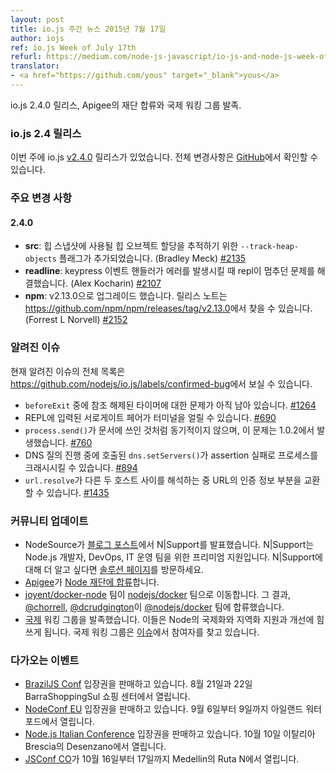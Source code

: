 ```yaml
---
layout: post
title: io.js 주간 뉴스 2015년 7월 17일
author: iojs
ref: io.js Week of July 17th
refurl: https://medium.com/node-js-javascript/io-js-and-node-js-week-of-july-17th-6e23e8a33863
translator:
- <a href="https://github.com/yous" target="_blank">yous</a>
---
```


<!--
### io.js and Node.js News — July 17th
io.js 2.4.0 is released, Apigee joined our foundation and Intl WG start.
-->

io.js 2.4.0 릴리스, Apigee의 재단 합류와 국제 워킹 그룹 발족.

<!--
### io.js 2.4 Releases

This week we have one io.js releases: [v2.4.0](https://iojs.org/dist/v2.4.0/), complete changelog from previous releases can be found [on GitHub](https://github.com/nodejs/io.js/blob/master/CHANGELOG.md).
-->

### io.js 2.4 릴리스

이번 주에 io.js [v2.4.0](https://iojs.org/dist/v2.4.0/) 릴리스가 있었습니다.
전체 변경사항은 [GitHub](https://github.com/nodejs/io.js/blob/master/CHANGELOG.md)에서 확인할 수 있습니다.

<!--
### Notable Changes

#### 2.4.0

* **src**: Added a new `--track-heap-objects` flag to track heap object allocations for heap snapshots (Bradley Meck) [#2135](https://github.com/nodejs/io.js/pull/2135).
* **readline**: Fixed a freeze that affected the repl if the keypress event handler threw (Alex Kocharin) [#2107](https://github.com/nodejs/io.js/pull/2107).
* **npm**: Upgraded to v2.13.0, release notes can be found in <https://github.com/npm/npm/releases/tag/v2.13.0> (Forrest L Norvell) [#2152](https://github.com/nodejs/io.js/pull/2152).
-->

### 주요 변경 사항

#### 2.4.0

* **src**: 힙 스냅샷에 사용될 힙 오브젝트 할당을 추적하기 위한 `--track-heap-objects` 플래그가 추가되었습니다. (Bradley Meck) [#2135](https://github.com/nodejs/io.js/pull/2135)
* **readline**: keypress 이벤트 핸들러가 에러를 발생시킬 때 repl이 멈추던 문제를 해결했습니다. (Alex Kocharin) [#2107](https://github.com/nodejs/io.js/pull/2107)
* **npm**: v2.13.0으로 업그레이드 했습니다. 릴리스 노트는 <https://github.com/npm/npm/releases/tag/v2.13.0>에서 찾을 수 있습니다. (Forrest L Norvell) [#2152](https://github.com/nodejs/io.js/pull/2152)

<!--
### Known issues

See https://github.com/nodejs/io.js/labels/confirmed-bug for complete and current list of known issues.

* Some problems with unreferenced timers running during `beforeExit` are still to be resolved. See [#1264](https://github.com/nodejs/io.js/issues/1264).
* Surrogate pair in REPL can freeze terminal. [#690](https://github.com/nodejs/io.js/issues/690)
* `process.send()` is not synchronous as the docs suggest, a regression introduced in 1.0.2, see [#760](https://github.com/nodejs/io.js/issues/760).
* Calling `dns.setServers()` while a DNS query is in progress can cause the process to crash on a failed assertion. [#894](https://github.com/nodejs/io.js/issues/894)
* `url.resolve` may transfer the auth portion of the url when resolving between two full hosts, see [#1435](https://github.com/nodejs/io.js/issues/1435).
-->

### 알려진 이슈

현재 알려진 이슈의 전체 목록은
<https://github.com/nodejs/io.js/labels/confirmed-bug>에서 보실 수 있습니다.

* `beforeExit` 중에 참조 해제된 타이머에 대한 문제가 아직 남아 있습니다. [#1264](https://github.com/nodejs/io.js/issues/1264)
* REPL에 입력된 서로게이트 페어가 터미널을 얼릴 수 있습니다. [#690](https://github.com/nodejs/io.js/issues/690)
* `process.send()`가 문서에 쓰인 것처럼 동기적이지 않으며, 이 문제는 1.0.2에서 발생했습니다. [#760](https://github.com/nodejs/io.js/issues/760)
* DNS 질의 진행 중에 호출된 `dns.setServers()`가 assertion 실패로 프로세스를 크래시시킬 수 있습니다. [#894](https://github.com/nodejs/io.js/issues/894)
* `url.resolve`가 다른 두 호스트 사이를 해석하는 중 URL의 인증 정보 부분을 교환할 수 있습니다. [#1435](https://github.com/nodejs/io.js/issues/1435)

<!--
### Community Updates

* NodeSource announces N|Support on [their blog post](https://nodesource.com/blog/nodesource-announces-nsupport). N|Support is a premium support offering for Node.js developers, DevOps and IT operations teams. To learn more about N|Support offerings, check out [the solution page](https://nodesource.com/products/nsupport).
* [Apigee](https://apigee.com/) is [added to the Node Foundation](https://github.com/nodejs/nodejs.org/pull/151)
* [joyent/docker-node](https://github.com/joyent/docker-node) team is moved to [nodejs/docker](https://github.com/nodejs/docker-iojs) team. As a result, [@chorrell](https://github.com/chorrell) and [@dcrudgington](https://github.com/dcrudgington) joined [@nodejs/docker](https://github.com/orgs/nodejs/teams/docker) team.
* [Intl](https://github.com/nodejs/intl) WG is launched. They are dedicated to support and improvement of Internationalization and Localization in Node. Intl WG calls for participants in [their issue](https://github.com/nodejs/Intl/issues/5).
-->

### 커뮤니티 업데이트

* NodeSource가 [블로그 포스트](https://nodesource.com/blog/nodesource-announces-nsupport)에서 N|Support를 발표했습니다. N|Support는 Node.js 개발자, DevOps, IT 운영 팀을 위한 프리미엄 지원입니다. N|Support에 대해 더 알고 싶다면 [솔루션 페이지](https://nodesource.com/products/nsupport)를 방문하세요.
* [Apigee](https://apigee.com/)가 [Node 재단에 합류](https://github.com/nodejs/nodejs.org/pull/151)합니다.
* [joyent/docker-node](https://github.com/joyent/docker-node) 팀이 [nodejs/docker](https://github.com/nodejs/docker-iojs) 팀으로 이동합니다. 그 결과, [@chorrell](https://github.com/chorrell), [@dcrudgington](https://github.com/dcrudgington)이 [@nodejs/docker](https://github.com/orgs/nodejs/teams/docker) 팀에 합류했습니다.
* [국제](https://github.com/nodejs/intl) 워킹 그룹을 발족했습니다. 이들은 Node의 국제화와 지역화 지원과 개선에 힘쓰게 됩니다. 국제 워킹 그룹은 [이슈](https://github.com/nodejs/Intl/issues/5)에서 참여자를 찾고 있습니다.

<!--
### Upcoming Events

* [BrazilJS Conf](http://braziljs.com.br/) tickets are on sale, August 21st - 22nd at Shopping Center BarraShoppingSul
* [NodeConf EU](http://nodeconf.eu/) tickets are on sale, September 6th - 9th at Waterford, Ireland
* [Node.js Italian Conference](http://nodejsconf.it/) tickets are on sale, October 10th at Desenzano - Brescia, Italy
* [JSConf CO](http://www.jsconf.co/), October 16th - 17th at Ruta N, Medellin
-->

### 다가오는 이벤트

* [BrazilJS Conf](http://braziljs.com.br/) 입장권을 판매하고 있습니다. 8월 21일과 22일 BarraShoppingSul 쇼핑 센터에서 열립니다.
* [NodeConf EU](http://nodeconf.eu/) 입장권을 판매하고 있습니다. 9월 6일부터 9일까지 아일랜드 워터포드에서 열립니다.
* [Node.js Italian Conference](http://nodejsconf.it/) 입장권을 판매하고 있습니다. 10월 10일 이탈리아 Brescia의 Desenzano에서 열립니다.
* [JSConf CO](http://www.jsconf.co/)가 10월 16일부터 17일까지 Medellin의 Ruta N에서 열립니다.

